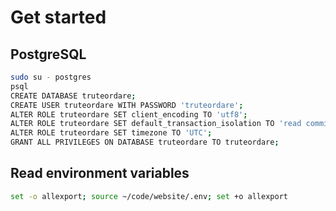 # Get started

## PostgreSQL

```bash
sudo su - postgres
psql
CREATE DATABASE truteordare;
CREATE USER truteordare WITH PASSWORD 'truteordare';
ALTER ROLE truteordare SET client_encoding TO 'utf8';
ALTER ROLE truteordare SET default_transaction_isolation TO 'read committed';
ALTER ROLE truteordare SET timezone TO 'UTC';
GRANT ALL PRIVILEGES ON DATABASE truteordare TO truteordare;
```

## Read environment variables

```bash
set -o allexport; source ~/code/website/.env; set +o allexport
```
